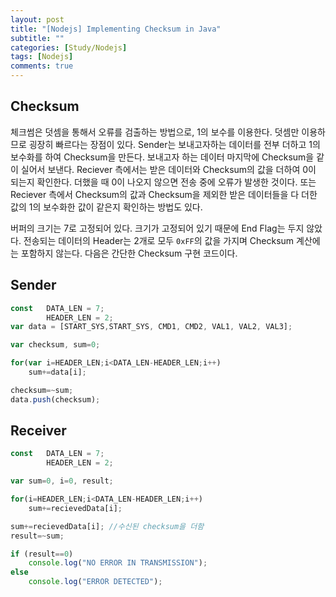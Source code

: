 ```yaml
---
layout: post
title: "[Nodejs] Implementing Checksum in Java"
subtitle: ""
categories: [Study/Nodejs]
tags: [Nodejs]
comments: true
---
```


## Checksum

체크썸은 덧셈을 통해서 오류를 검출하는 방법으로, 1의 보수를 이용한다. 덧셈만 이용하므로 굉장히 빠르다는 장점이 있다. Sender는 보내고자하는 데이터를 전부 더하고 1의 보수화를 하여 Checksum을 만든다. 보내고자 하는 데이터 마지막에 Checksum을 같이 실어서 보낸다. Reciever 측에서는 받은 데이터와 Checksum의 값을 더하여 0이 되는지 확인한다. 더했을 때 0이 나오지 않으면 전송 중에 오류가 발생한 것이다. 또는 Reciever 측에서 Checksum의 값과 Checksum을 제외한 받은 데이터들을 다 더한 값의 1의 보수화한 값이 같은지 확인하는 방법도 있다. 

버퍼의 크기는 7로 고정되어 있다. 크기가 고정되어 있기 때문에 End Flag는 두지 않았다. 전송되는 데이터의 Header는 2개로 모두 `0xFF`의 값을 가지며 Checksum 계산에는 포함하지 않는다. 다음은 간단한 Checksum 구현 코드이다. 

## Sender
```js
const   DATA_LEN = 7;
        HEADER_LEN = 2;
var data = [START_SYS,START_SYS, CMD1, CMD2, VAL1, VAL2, VAL3];

var checksum, sum=0;

for(var i=HEADER_LEN;i<DATA_LEN-HEADER_LEN;i++)
    sum+=data[i];

checksum=~sum;
data.push(checksum);
```

## Receiver
```js
const   DATA_LEN = 7;
        HEADER_LEN = 2;

var sum=0, i=0, result;

for(i=HEADER_LEN;i<DATA_LEN-HEADER_LEN;i++)
    sum+=recievedData[i];

sum+=recievedData[i]; //수신된 checksum을 더함
result=~sum;

if (result==0)
    console.log("NO ERROR IN TRANSMISSION");
else
    console.log("ERROR DETECTED");

```
